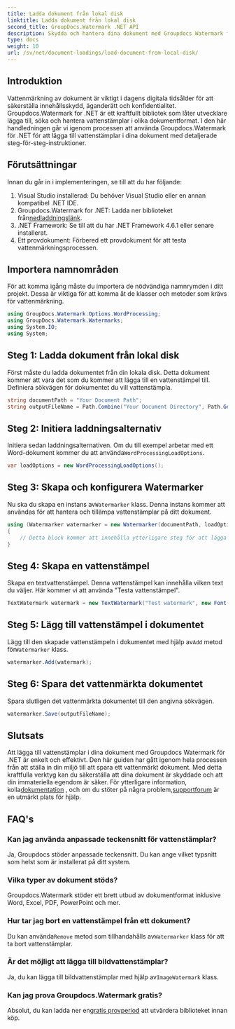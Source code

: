 ```yaml
---
title: Ladda dokument från lokal disk
linktitle: Ladda dokument från lokal disk
second_title: GroupDocs.Watermark .NET API
description: Skydda och hantera dina dokument med Groupdocs Watermark for .NET. Följ vår detaljerade guide för att lägga till vattenstämplar sömlöst.
type: docs
weight: 10
url: /sv/net/document-loadings/load-document-from-local-disk/
---
```

## Introduktion
Vattenmärkning av dokument är viktigt i dagens digitala tidsålder för att säkerställa innehållsskydd, äganderätt och konfidentialitet. Groupdocs.Watermark for .NET är ett kraftfullt bibliotek som låter utvecklare lägga till, söka och hantera vattenstämplar i olika dokumentformat. I den här handledningen går vi igenom processen att använda Groupdocs.Watermark för .NET för att lägga till vattenstämplar i dina dokument med detaljerade steg-för-steg-instruktioner.
## Förutsättningar
Innan du går in i implementeringen, se till att du har följande:
1. Visual Studio installerad: Du behöver Visual Studio eller en annan kompatibel .NET IDE.
2.  Groupdocs.Watermark for .NET: Ladda ner biblioteket från[nedladdningslänk](https://releases.groupdocs.com/Watermark/net/).
3. .NET Framework: Se till att du har .NET Framework 4.6.1 eller senare installerat.
4. Ett provdokument: Förbered ett provdokument för att testa vattenmärkningsprocessen.
## Importera namnområden
För att komma igång måste du importera de nödvändiga namnrymden i ditt projekt. Dessa är viktiga för att komma åt de klasser och metoder som krävs för vattenmärkning.
```csharp
using GroupDocs.Watermark.Options.WordProcessing;
using GroupDocs.Watermark.Watermarks;
using System.IO;
using System;
```
## Steg 1: Ladda dokument från lokal disk
Först måste du ladda dokumentet från din lokala disk. Detta dokument kommer att vara det som du kommer att lägga till en vattenstämpel till.
Definiera sökvägen för dokumentet du vill vattenstämpla.
```csharp
string documentPath = "Your Document Path";
string outputFileName = Path.Combine("Your Document Directory", Path.GetFileName(documentPath));
```
## Steg 2: Initiera laddningsalternativ
 Initiera sedan laddningsalternativen. Om du till exempel arbetar med ett Word-dokument kommer du att använda`WordProcessingLoadOptions`.
```csharp
var loadOptions = new WordProcessingLoadOptions();
```
## Steg 3: Skapa och konfigurera Watermarker
 Nu ska du skapa en instans av`Watermarker` klass. Denna instans kommer att användas för att hantera och tillämpa vattenstämplar på ditt dokument.
```csharp
using (Watermarker watermarker = new Watermarker(documentPath, loadOptions))
{
    // Detta block kommer att innehålla ytterligare steg för att lägga till och spara vattenstämpeln
}
```
## Steg 4: Skapa en vattenstämpel
Skapa en textvattenstämpel. Denna vattenstämpel kan innehålla vilken text du väljer. Här kommer vi att använda "Testa vattenstämpel".
```csharp
TextWatermark watermark = new TextWatermark("Test watermark", new Font("Arial", 12));
```
## Steg 5: Lägg till vattenstämpel i dokumentet
Lägg till den skapade vattenstämpeln i dokumentet med hjälp av`Add` metod för`Watermarker` klass.
```csharp
watermarker.Add(watermark);
```
## Steg 6: Spara det vattenmärkta dokumentet
Spara slutligen det vattenmärkta dokumentet till den angivna sökvägen.
```csharp
watermarker.Save(outputFileName);
```

## Slutsats
Att lägga till vattenstämplar i dina dokument med Groupdocs Watermark för .NET är enkelt och effektivt. Den här guiden har gått igenom hela processen från att ställa in din miljö till att spara ett vattenmärkt dokument. Med detta kraftfulla verktyg kan du säkerställa att dina dokument är skyddade och att din immateriella egendom är säker. 
 För ytterligare information, kolla[dokumentation](https://reference.groupdocs.com/Watermark/net/) , och om du stöter på några problem,[supportforum](https://forum.groupdocs.com/c/watermark/19) är en utmärkt plats för hjälp. 
## FAQ's
### Kan jag använda anpassade teckensnitt för vattenstämplar?
Ja, Groupdocs stöder anpassade teckensnitt. Du kan ange vilket typsnitt som helst som är installerat på ditt system.
### Vilka typer av dokument stöds?
Groupdocs.Watermark stöder ett brett utbud av dokumentformat inklusive Word, Excel, PDF, PowerPoint och mer.
### Hur tar jag bort en vattenstämpel från ett dokument?
 Du kan använda`Remove` metod som tillhandahålls av`Watermarker` klass för att ta bort vattenstämplar.
### Är det möjligt att lägga till bildvattenstämplar?
 Ja, du kan lägga till bildvattenstämplar med hjälp av`ImageWatermark` klass.
### Kan jag prova Groupdocs.Watermark gratis?
 Absolut, du kan ladda ner en[gratis provperiod](https://releases.groupdocs.com/) att utvärdera biblioteket innan köp.